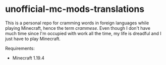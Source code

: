 # unofficial-mc-mods-translations
This is a personal repo for cramming words in foreign languages while playing Minecraft, hence the term *crammese*. Even though I don't have much time since I'm occupied with work all the time, my life is dreadful and I just have to play Minecraft.

Requirements:
* Minecraft 1.19.4

